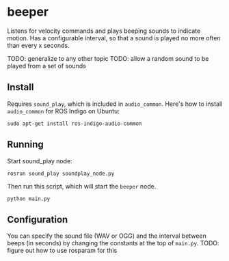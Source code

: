 # beeper

Listens for velocity commands and plays beeping sounds to indicate motion.  Has a configurable interval, so that a sound is played no more often than every x seconds.

TODO: generalize to any other topic
TODO: allow a random sound to be played from a set of sounds

## Install

Requires `sound_play`, which is included in `audio_common`.  Here's how to install `audio_common` for ROS Indigo on Ubuntu:

```
sudo apt-get install ros-indigo-audio-common
```


## Running

Start sound_play node:

```
rosrun sound_play soundplay_node.py
```

Then run this script, which will start the `beeper` node.

```
python main.py
```

## Configuration

You can specify the sound file (WAV or OGG) and the interval between beeps (in seconds) by changing the constants at the top of `main.py`.  TODO: figure out how to use rosparam for this